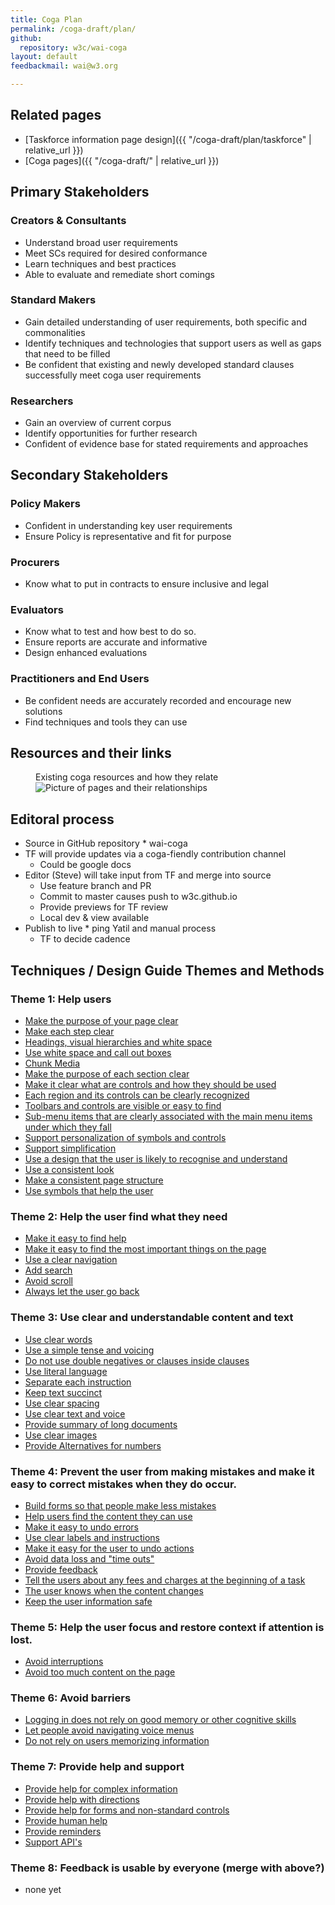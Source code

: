 ```yaml
---
title: Coga Plan
permalink: /coga-draft/plan/
github:
  repository: w3c/wai-coga
layout: default
feedbackmail: wai@w3.org

---
```


## Related pages

* [Taskforce information page design]({{ "/coga-draft/plan/taskforce" | relative_url }})
* [Coga pages]({{ "/coga-draft/" | relative_url }})

## Primary Stakeholders

### Creators & Consultants

* Understand broad user requirements
* Meet SCs required for desired conformance
* Learn techniques and best practices
* Able to evaluate and remediate short comings

### Standard Makers

* Gain detailed understanding of user requirements, both specific and commonalities
* Identify techniques and technologies that support users as well as gaps that need to be filled
* Be confident that existing and newly developed standard clauses successfully meet coga user requirements 

### Researchers

* Gain an overview of current corpus
* Identify opportunities for further research
* Confident of evidence base for stated requirements and approaches

## Secondary Stakeholders

### Policy Makers

* Confident in understanding key user requirements
* Ensure Policy is representative and fit for purpose

### Procurers

* Know what to put in contracts to ensure inclusive and legal

### Evaluators

* Know what to test and how best to do so.
* Ensure reports are accurate and informative
* Design enhanced evaluations

### Practitioners and End Users

* Be confident needs are accurately recorded and encourage new solutions
* Find techniques and tools they can use

## Resources and their links

<figure>
  <figcaption>Existing coga resources and how they relate</figcaption>
  <img alt="Picture of pages and their relationships" src="https://www.w3.org/Team/wiki/images/5/5d/Coga.svg" />
</figure>

## Editoral process

* Source in GitHub repository * wai-coga
* TF will provide updates via a coga-fiendly contribution channel
  * Could be google docs
* Editor (Steve) will take input from TF and merge into source
  * Use feature branch and PR
  * Commit to master causes push to w3c.github.io
  * Provide previews for TF review
  * Local dev & view available
* Publish to live * ping Yatil and manual process
  * TF to decide cadence

## Techniques / Design Guide Themes and Methods

### Theme 1: Help users 	

* [Make the purpose of your page clear](https://w3c.github.io/coga/design/#make-the-purpose-of-your-page-clear)
* [Make each step clear](https://w3c.github.io/coga/design/#make-each-step-clear)
* [Headings, visual hierarchies and white space](https://w3c.github.io/coga/design/#headings-visual-hierarchies-and-white-space)
* [Use white space and call out boxes](https://w3c.github.io/coga/design/#use-white-space-and-call-out-boxes )
* [Chunk Media](https://w3c.github.io/coga/design/#chunk-media)
* [Make the purpose of each section clear](https://w3c.github.io/coga/design/#make-the-purpose-of-each-section-clear)
* [Make it clear what are controls and how they should be used](https://w3c.github.io/coga/design/#make-it-clear-what-are-controls-and-how-they-should-be-used)
* [Each region and its controls can be clearly recognized](https://w3c.github.io/coga/design/#each-region-and-its-controls-can-be-clearly-recognized)
* [Toolbars and controls are visible or easy to find](https://w3c.github.io/coga/design/#toolbars-and-controls-are-visible-or-easy-to-find )
* [Sub-menu items that are clearly associated with the main menu items under which they fall](https://w3c.github.io/coga/design/#sub-menu-items-that-are-clearly-associated-with-the-main-menu-items-under-which-they-fall)
* [Support personalization of symbols and controls](https://w3c.github.io/coga/design/#support-personalization-of-symbols-and-controls)
* [Support simplification](https://w3c.github.io/coga/design/#support-simplification)
* [Use a design that the user is likely to recognise and understand](https://w3c.github.io/coga/design/#use-a-design-that-the-user-is-likely-to-recognise-and-understand)
* [Use a consistent look](https://w3c.github.io/coga/design/#use-a-consistent-look)
* [Make a consistent page structure](https://w3c.github.io/coga/design/#make-a-consistent-page-structure)
* [Use symbols that help the user](https://w3c.github.io/coga/design/#technical-details-1)

### Theme 2: Help the user find what they need	

* [Make it easy to find help](https://w3c.github.io/coga/design/#make-it-easy-to-find-help)
* [Make it easy to find the most important things on the page](https://w3c.github.io/coga/design/#make-it-easy-to-find-the-most-important-things-on-the-page)
* [Use a clear navigation](https://w3c.github.io/coga/design/#use-a-clear-navigation)
* [Add search](https://w3c.github.io/coga/design/#add-search)
* [Avoid scroll](https://w3c.github.io/coga/design/#avoid-scroll)
* [Always let the user go back](https://w3c.github.io/coga/design/#always-let-the-user-go-back)

### Theme 3: Use clear and understandable content and text	

* [Use clear words](https://w3c.github.io/coga/design/#use-clear-words)
* [Use a simple tense and voicing](https://w3c.github.io/coga/design/#use-a-simple-tense-and-voicing)
* [Do not use double negatives or clauses inside clauses](https://w3c.github.io/coga/design/#do-not-use-double-negatives-or-clauses-inside-clauses)
* [Use literal language](https://w3c.github.io/coga/design/#use-literal-language)
* [Separate each instruction](https://w3c.github.io/coga/design/#separate-each-instruction)
* [Keep text succinct](https://w3c.github.io/coga/design/#keep-text-succinct)
* [Use clear spacing](https://w3c.github.io/coga/design/#use-clear-spacing)
* [Use clear text and voice](https://w3c.github.io/coga/design/#use-clear-text-and-voice)
* [Provide summary of long documents](https://w3c.github.io/coga/design/#provide-summary-of-long-documents)
* [Use clear images](https://w3c.github.io/coga/design/#use-clear-images)
* [Provide Alternatives for numbers](https://w3c.github.io/coga/design/#provide-alternatives-for-numbers)
  
### Theme 4: Prevent the user from making mistakes and make it easy to correct mistakes when they do occur.	

* [Build forms so that people make less mistakes](https://w3c.github.io/coga/design/#build-forms-so-that-people-make-less-mistakes)
* [Help users find the content they can use](https://w3c.github.io/coga/design/#help-users-find-the-content-they-can-use)
* [Make it easy to undo errors](https://w3c.github.io/coga/design/#make-it-easy-to-undo-errors)
* [Use clear labels and instructions](https://w3c.github.io/coga/design/#use-clear-labels-and-instructions)
* [Make it easy for the user to undo actions](https://w3c.github.io/coga/design/#make-it-easy-for-the-user-to-undo-actions)
* [Avoid data loss and "time outs"](https://w3c.github.io/coga/design/#avoid-data-loss-and-time-outs)
* [Provide feedback](https://w3c.github.io/coga/design/#provide-feedback)
* [Tell the users about any fees and charges at the beginning of a task](https://w3c.github.io/coga/design/#tell-the-users-about-any-fees-and-charges-at-the-beginning-of-a-task)
* [The user knows when the content changes](https://w3c.github.io/coga/design/#the-user-knows-when-the-content-changes)
* [Keep the user information safe](https://w3c.github.io/coga/design/#keep-the-user-information-safe)
  
### Theme 5: Help the user focus and restore context if attention is lost.	

* [Avoid interruptions](https://w3c.github.io/coga/design/#avoid-interruptions)
* [Avoid too much content on the page](https://w3c.github.io/coga/design/#avoid-too-much-content-on-the-page)
  
### Theme 6: Avoid barriers	

* [Logging in does not rely on good memory or other cognitive skills](https://w3c.github.io/coga/design/#logging-in-does-not-rely-on-good-memory-or-other-cognitive-skills)
* [Let people avoid navigating voice menus](https://w3c.github.io/coga/design/#let-people-avoid-navigating-voice-menus)
* [Do not rely on users memorizing information](https://w3c.github.io/coga/design/#do-not-rely-on-users-memorizing-information)
  
### Theme 7: Provide help and support	

* [Provide help for complex information](https://w3c.github.io/coga/design/#provide-help-for-complex-information)
* [Provide help with directions](https://w3c.github.io/coga/design/#provide-help-with-directions)
* [Provide help for forms and non-standard controls](https://w3c.github.io/coga/design/#provide-help-for-forms-and-non-standard-controls)
* [Provide human help](https://w3c.github.io/coga/design/#provide-human-help)
* [Provide reminders](https://w3c.github.io/coga/design/#provide-reminders)
* [Support API's](https://w3c.github.io/coga/design/#support-api-s)
  
### Theme 8: Feedback is usable by everyone (merge with above?)	

* none yet


